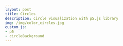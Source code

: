 ```yaml
---
layout: post
title: Circles
description: circle visualization with p5.js library
img: /img/color_circles.jpg
custom_js:
- p5
- circleBackground
---
```


<div id="color_circles" style="text-align: center;"></div>
